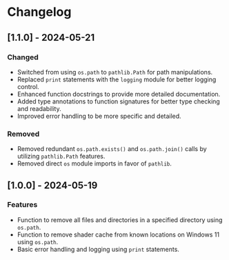 # Changelog

## [1.1.0] - 2024-05-21

### Changed
- Switched from using `os.path` to `pathlib.Path` for path manipulations.
- Replaced `print` statements with the `logging` module for better logging control.
- Enhanced function docstrings to provide more detailed documentation.
- Added type annotations to function signatures for better type checking and readability.
- Improved error handling to be more specific and detailed.

### Removed
- Removed redundant `os.path.exists()` and `os.path.join()` calls by utilizing `pathlib.Path` features.
- Removed direct `os` module imports in favor of `pathlib`.

## [1.0.0] - 2024-05-19

### Features
- Function to remove all files and directories in a specified directory using `os.path`.
- Function to remove shader cache from known locations on Windows 11 using `os.path`.
- Basic error handling and logging using `print` statements.
